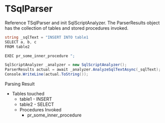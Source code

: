 # TSqlParser
Reference TSqlParser and init SqlScriptAnalyzer. The ParserResults object has the collection of tables and stored procedures invoked. 

```c#
string _sqlText = "INSERT INTO table1
SELECT a, b, c
FROM table2

EXEC pr_some_inner_procedure ";

SqlScriptAnalyzer _analyzer = new SqlScriptAnalyzer();
ParserResults actual = await _analyzer.AnalyzeSqlTextAsync(_sqlText);
Console.WriteLine(actual.ToString());
```


Parsing Result 
  - Tables touched 
    - table1 - INSERT
    - table2 - SELECT
	- Procedures Invoked 
		- pr_some_inner_procedure
